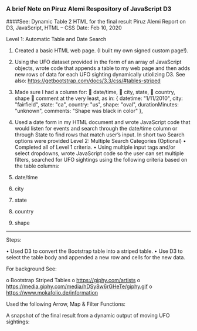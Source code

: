 ### A brief Note on Piruz Alemi Respository of JavaScript D3
####See: Dynamic Table 2 HTML for the final result
Piruz Alemi
Report on D3, JavaScript, HTML – CSS 
Date: Feb 10, 2020

Level 1: Automatic Table and Date Search 

1.	Created a basic HTML web page. (I built my own signed custom page!).

2.	Using the UFO dataset provided in the form of an array of JavaScript objects, wrote code that appends a table to my web page and then adds new rows of data for each UFO sighting dynamically utiolizing D3. See also:
https://getbootstrap.com/docs/3.3/css/#tables-striped

3.	Made sure I had a column for:
	date/time, 
	city, state, 
	country, shape
	comment
 at the very least, as in:
{
    datetime: "1/11/2010",
    city: "fairfield",
    state: "ca",
    country: "us",
    shape: "oval",
    durationMinutes: "unknown",
    comments: "Shape was black in color"
  },

4.	Used a date form in my HTML document and wrote JavaScript code that would listen for events and search through the date/time column or through State to find rows that match user’s input. In short two Search options were provided
Level 2: Multiple Search Categories (Optional)
•	Completed all of Level 1 criteria.
•	Using multiple input tags and/or select dropdowns, wrote JavaScript code so the user can set multiple filters, searched for UFO sightings using the following criteria based on the table columns:

1.	date/time
2.	city
3.	state
4.	country
5.	shape
________________________________________________________________________________________________


Steps:

•	Used D3 to convert the Bootstrap table into a striped table.
•	Use D3 to select the table body and appended a new row and cells for the new data.

For background See:

o	Bootstrap Striped Tables
o	https://giphy.com/artists
o	https://media.giphy.com/media/hDSy8w6rGHeTe/giphy.gif
o	https://www.mokafolio.de/information

Used the following Arrow, Map & Filter Functions:



 

A snapshot of the final result from a dynamic output of moving UFO sightings:

